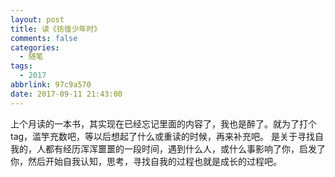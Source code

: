 ```yaml
---
layout: post
title: 读《彷徨少年时》
comments: false
categories:
  - 随笔
tags:
  - 2017
abbrlink: 97c9a570
date: 2017-09-11 21:43:00
---
```


  上个月读的一本书，其实现在已经忘记里面的内容了，我也是醉了。就为了打个tag，滥竽充数吧，等以后想起了什么或重读的时候，再来补充吧。
  是关于寻找自我的，人都有经历浑浑噩噩的一段时间，遇到什么人，或什么事影响了你，启发了你，然后开始自我认知，思考，寻找自我的过程也就是成长的过程吧。
